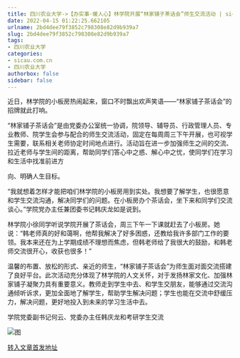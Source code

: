 ```yaml
---
title: 四川农业大学->【办实事·暖人心】林学院开展“林家铺子茶话会”师生交流活动 | sicau.com.cn
date: 2022-04-15 01:22:25.662105
urlname: 2bd4dee79f3852c798308e82d9b939a7
slug: 2bd4dee79f3852c798308e82d9b939a7
tags: 
- 四川农业大学
categories:
- sicau.com.cn
- 四川农业大学
authorbox: false
sidebar: false
---
```

近日，林学院的小板房热闹起来，窗口不时飘出欢声笑语——“林家铺子茶话会”的招牌就此打响。

“林家铺子茶话会”是由党委办公室统一协调，院领导、辅导员、行政管理人员、专业教师、院学生会参与配合的师生交流活动，固定在每周周三下午开展，也可视学生需要，联系相关老师协定时间地点进行。活动旨在进一步加强师生之间的交流、拉近老师与学生间的距离，帮助同学们答心中之惑、解心中之忧，使同学们在学习和生活中找准前进方
<!--more-->
向、明确人生目标。

“我就想着怎样才能把咱们林学院的小板房用到实处。我想要了解学生，也很愿意和学生交流沟通，解决同学们的问题。在小板房办个茶话会，坐下来和同学们交流谈心。”学院党办主任兼团委书记韩庆龙如是说到。

林学院小徐同学听说学院开展了茶话会，周三下午一下课就赶去了小板房。她说：“韩老师真的好和蔼啊，他帮我解决了好多困惑，还教给我许多部门工作的要领。我本来还在为上学期成绩不理想而焦虑，但韩老师给了我很大的鼓励，和韩老师交流很开心，收获也很多！”

温馨的布置、放松的形式、亲近的师生，“林家铺子茶话会”为师生面对面交流搭建了良好平台。此次活动充分体现了林学院的人文关怀，对于发扬林家文化、加强林家铺子凝聚力具有重要意义。教师走到学生中去、和学生交朋友，能够通过交流沟通倾听诉求，更加全面地了解学生，帮助学生解决问题；学生也能在交流中舒缓压力，解决问题，更好地投入到未来的学习生活中去。

学院党委副书记何云、党委办主任韩庆龙和考研学生交流

![图](https://news.sicau.edu.cn/__local/4/57/7A/9BC7A74A5C3A904267E0CD83BD6_CCCDD77F_2D47B.jpg)

[转入文章首发地址](https://news.sicau.edu.cn/info/1078/67328.htm)